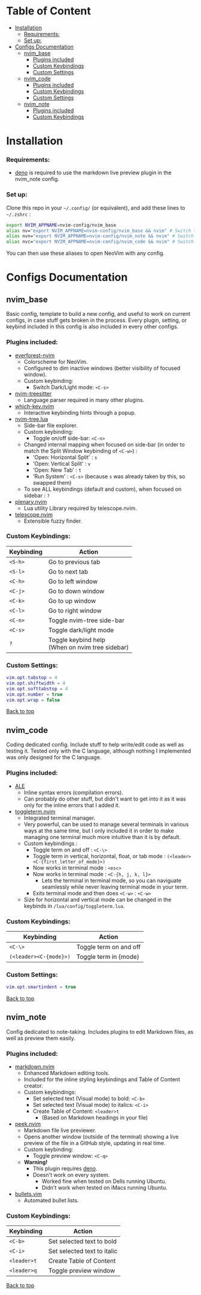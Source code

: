 <a name="top"></a>
# Table of Content

- [Installation](#installation)
    - [Requirements:](#requirements)
    - [Set up:](#set-up)
- [Configs Documentation](#configs-documentation)
    - [nvim_base](#nvim_base)
        - [Plugins included](#plugins-included)
        - [Custom Keybindings](#custom-keybindings)
        - [Custom Settings](#custom-settings)
    - [nvim_code](#nvim_code)
        - [Plugins included](#plugins-included-1)
        - [Custom Keybindings](#custom-keybindings-1)
        - [Custom Settings](#custom-settings-1)
    - [nvim_note](#nvim_note)
        - [Plugins included](#plugins-included-2)
        - [Custom Keybindings](#custom-keybindings-2)


# Installation

### Requirements:

- [deno](https://deno.com) is required to use the markdown live preview plugin in the nvim_note config.


### Set up:

Clone this repo in your `~/.config/` (or equivalent), and add these lines to `~/.zshrc` :
```bash
export NVIM_APPNAME=nvim-config/nvim_base
alias nv="export NVIM_APPNAME=nvim-config/nvim_base && nvim" # Switch to and open with basic config
alias nvn="export NVIM_APPNAME=nvim-config/nvim_note && nvim" # Switch to and open with note-taking config
alias nvc="export NVIM_APPNAME=nvim-config/nvim_code && nvim" # Switch to and open with coding config
```
You can then use these aliases to open NeoVim with any config.

# Configs Documentation

## nvim_base

Basic config, template to build a new config, and useful to work on current configs, in case stuff gets broken in the process.
Every plugin, setting, or keybind included in this config is also included in every other configs.

### Plugins included:

- [everforest-nvim](https://github.com/neanias/everforest-nvim)
    * Colorscheme for NeoVim.
    * Configured to dim inactive windows (better visibility of focused window).
    * Custom keybinding:
        + Switch Dark/Light mode: `<C-s>`
- [nvim-treesitter](https://github.com/nvim-treesitter/nvim-treesitter)
    * Language parser required in many other plugins.
- [which-key.nvim](https://github.com/folke/which-key.nvim)
    * Interactive keybinding hints through a popup.
- [nvim-tree.lua](https://github.com/nvim-tree/nvim-tree.lua)
    * Side-bar file explorer.
    * Custom keybinding:
        + Toggle on/off side-bar: `<C-n>`
    * Changed internal mapping when focused on side-bar (in order to match the Split Window keybinding of `<C-w>`) :
        + 'Open: Horizontal Split' : `s`
        + 'Open: Vertical Split' : `v`
        + 'Open: New Tab' : `t`
        + 'Run System' : `<C-s>` (because `s` was already taken by this, so swapped them)
    * To see ALL keybindings (default and custom), when focused on sidebar : `?`
- [plenary.nvim](https://github.com/nvim-lua/plenary.nvim)
    * Lua utility Library required by telescope.nvim.
- [telescope.nvim](https://github.com/nvim-telescope/telescope.nvim)
    * Extensible fuzzy finder.


### Custom Keybindings:

| Keybinding | Action                                             |
| ---------- | -------------------------------------------------- |
| `<S-h>`    | Go to previous tab                                 |
| `<S-l>`    | Go to next tab                                     |
| `<C-h>`    | Go to left window                                  |
| `<C-j>`    | Go to down window                                  |
| `<C-k>`    | Go to up window                                    |
| `<C-l>`    | Go to right window                                 |
| `<C-n>`    | Toggle nvim-tree side-bar                          |
| `<C-s>`    | Toggle dark/light mode                             |
| `?`        | Toggle keybind help<br>(When on nvim tree sidebar) |


### Custom Settings:

```lua
vim.opt.tabstop = 4
vim.opt.shiftwidth = 4
vim.opt.softtabstop = 4
vim.opt.number = true
vim.opt.wrap = false
```

[Back to top](#top)


## nvim_code

Coding dedicated config. Include stuff to help write/edit code as well as testing it. Tested only with the C language, although nothing I implemented was only designed for the C language.

### Plugins included:

- [ALE](https://github.com/dense-analysis/ale)
    * Inline syntax errors (compilation errors).
    * Can probably do other stuff, but didn't want to get into it as it was only for the inline errors that I added it.
- [toggleterm.nvim](https://github.com/akinsho/toggleterm.nvim)
    * Integrated terminal manager.
    * Very powerful, can be used to manage several terminals in various ways at the same time, but I only included it in order to make managing one terminal much more intuitive than it is by default.
    * Custom keybindings :
        + Toggle term on and off : `<C-\>`
        + Toggle term in vertical, horizontal, float, or tab mode : `(<leader><C-{first_letter_of_mode}>)`
        + Now works in terminal mode : `<esc>`
        + Now works in terminal mode : `<C-{h, j, k, l}>`
            + Lets the terminal in terminal mode, so you can naviguate seamlessly while never leaving terminal mode in your term.
        + Exits terminal mode and then does `<C-w>` : `<C-w>`
    * Size for horizontal and vertical mode can be changed in the keybinds in `/lua/config/toggleterm.lua`.

### Custom Keybindings:

| Keybinding             | Action                    |
| ---------------------- | ------------------------- |
| `<C-\>`                | Toggle term on and off    |
| `(<leader><C-{mode}>)` | Toggle term in {mode}     |


### Custom Settings:

```lua
vim.opt.smartindent = true
```


[Back to top](#top)


## nvim_note

Config dedicated to note-taking. Includes plugins to edit Markdown files, as well as preview them easily.

### Plugins included:

- [markdown.nvim](https://github.com/tadmccorkle/markdown.nvim)
    * Enhanced Markdown editing tools.
    * Included for the inline styling keybindings and Table of Content creator.
    * Custom keybindings:
        + Set selected text (Visual mode) to bold: `<C-b>`
        + Set selected text (Visual mode) to italics: `<C-i>`
        + Create Table of Content: `<leader>t`
            + (Based on Markdown headings in your file)
- [peek.nvim](https://github.com/toppair/peek.nvim)
    * Markdown file live previewer.
    * Opens another window (outside of the terminal) showing a live preview of the file in a GitHub style, updating in real time.
    * Custom keybinding:
        + Toggle preview window: `<C-q>`
    * **Warning!**
        + This plugin requires [deno](https://deno.com).
        + Doesn't work on every system. 
            + Worked fine when tested on Dells running Ubuntu.
            + Didn't work when tested on iMacs running Ubuntu.
- [bullets.vim](https://github.com/bullets-vim/bullets.vim)
    * Automated bullet lists.

### Custom Keybindings:

| Keybinding  | Action                      |
| ----------- | --------------------------- |
| `<C-b>`     | Set selected text to bold   |
| `<C-i>`     | Set selected text to italic |
| `<leader>t` | Create Table of Content     |
| `<leader>q` | Toggle preview window       |


[Back to top](#top)

